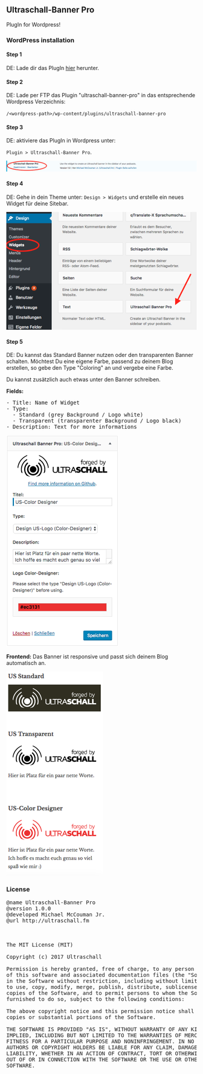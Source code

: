 
## Ultraschall-Banner Pro
PlugIn for Wordpress!

### WordPress installation

#### Step 1
DE: Lade dir das PlugIn <a href="https://github.com/Ultraschall/Ultraschall-Banner/raw/master/plugins/ultraschall-banner-pro.zip">hier</a> herunter.

#### Step 2
DE: Lade per FTP das Plugin "ultraschall-banner-pro" in das entsprechende Wordpress Verzeichnis:

<code>/&lt;wordpress-path>/wp-content/plugins/ultraschall-banner-pro</code>

#### Step 3
DE: aktiviere das PlugIn in Wordpress unter:

<code>Plugin > Ultraschall-Banner Pro</code>.

<img src="https://raw.githubusercontent.com/Ultraschall/Ultraschall-Banner/master/plugins/1-us_banner-wordpress.png">

#### Step 4
DE: Gehe in dein Theme unter: <code>Design > Widgets</code> und erstelle ein neues Widget für deine Sitebar.

<img src="https://raw.githubusercontent.com/Ultraschall/Ultraschall-Banner/master/plugins/2-us_banner-wordpress.png">


#### Step 5
DE: Du kannst das Standard Banner nutzen oder den transparenten Banner schalten. Möchtest Du eine eigene Farbe, passend zu deinem Blog erstellen, so gebe den Type "Coloring" an und vergebe eine Farbe.

Du kannst zusätzlich auch etwas unter den Banner schreiben.


**Fields:**

<pre>
- Title: Name of Widget
- Type:
  - Standard (grey Background / Logo white)
  - Transparent (transparenter Background / Logo black)
- Description: Text for more informations
</pre>

<img src="https://raw.githubusercontent.com/Ultraschall/Ultraschall-Banner/master/plugins/3-us_banner-wordpress_widget.png">

**Frontend:**
Das Banner ist responsive und passt sich deinem Blog automatisch an.

<img src="https://raw.githubusercontent.com/Ultraschall/Ultraschall-Banner/master/plugins/4-us_banner_wordpress-frontend.png">


### License

<pre>
@name Ultraschall-Banner Pro
@version 1.0.0
@developed Michael McCouman Jr.
@url http://ultraschall.fm



The MIT License (MIT)

Copyright (c) 2017 Ultraschall

Permission is hereby granted, free of charge, to any person obtaining a copy
of this software and associated documentation files (the "Software"), to deal
in the Software without restriction, including without limitation the rights
to use, copy, modify, merge, publish, distribute, sublicense, and/or sell
copies of the Software, and to permit persons to whom the Software is
furnished to do so, subject to the following conditions:

The above copyright notice and this permission notice shall be included in all
copies or substantial portions of the Software.

THE SOFTWARE IS PROVIDED "AS IS", WITHOUT WARRANTY OF ANY KIND, EXPRESS OR
IMPLIED, INCLUDING BUT NOT LIMITED TO THE WARRANTIES OF MERCHANTABILITY,
FITNESS FOR A PARTICULAR PURPOSE AND NONINFRINGEMENT. IN NO EVENT SHALL THE
AUTHORS OR COPYRIGHT HOLDERS BE LIABLE FOR ANY CLAIM, DAMAGES OR OTHER
LIABILITY, WHETHER IN AN ACTION OF CONTRACT, TORT OR OTHERWISE, ARISING FROM,
OUT OF OR IN CONNECTION WITH THE SOFTWARE OR THE USE OR OTHER DEALINGS IN THE
SOFTWARE.
</pre>

